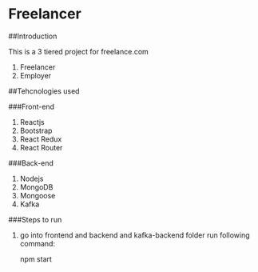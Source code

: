 # Freelancer

##Introduction

This is a 3 tiered project for freelance.com

1. Freelancer
2. Employer


##Tehcnologies used

###Front-end
1. Reactjs
2. Bootstrap
3. React Redux
4. React Router

###Back-end
1. Nodejs
2. MongoDB
3. Mongoose
4. Kafka


###Steps to run
1. go into frontend and backend and kafka-backend folder run following command:
    
    npm start



